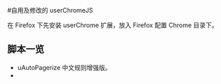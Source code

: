 #自用及修改的 userChromeJS

在 Firefox 下先安装 userChrome 扩展，放入 Firefox 配置 Chrome 目录下。


## 脚本一览

 - uAutoPagerize 中文规则增强版。
 - 